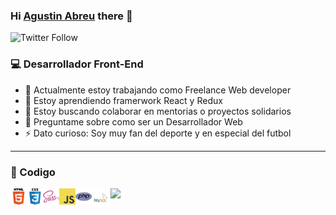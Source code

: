 ### Hi [Agustin Abreu] there 👋
![Twitter Follow](https://img.shields.io/twitter/follow/Agustin_Abreu1?color=%231DA1F2&label=Agustin_abreu1&logo=Twitter&style=for-the-badge (https://twitter.com/Agustin_Abreu1)
) 

### 💻 Desarrollador Front-End


- 🔭 Actualmente estoy trabajando como Freelance Web developer
- 🌱 Estoy aprendiendo framerwork React y Redux
- 👯 Estoy buscando colaborar en mentorias o proyectos    solidarios 
- 💬 Preguntame sobre como ser un Desarrollador Web 
- ⚡ Dato curioso: Soy muy fan del deporte y en especial del futbol
---

### 🚀 Codigo 

<img align="left" alt="HTML5" width="26px" src="https://raw.githubusercontent.com/github/explore/80688e429a7d4ef2fca1e82350fe8e3517d3494d/topics/html/html.png" />

<img align="left" alt="CSS3" width="26px" src="https://raw.githubusercontent.com/github/explore/80688e429a7d4ef2fca1e82350fe8e3517d3494d/topics/css/css.png" />

<img align="left" alt="Sass" width="26px" src="https://raw.githubusercontent.com/github/explore/80688e429a7d4ef2fca1e82350fe8e3517d3494d/topics/sass/sass.png" />

<img src="https://img.icons8.com/color/48/000000/bootstrap.png"/>

<img align="left" alt="JavaScript" width="26px" src="https://raw.githubusercontent.com/github/explore/80688e429a7d4ef2fca1e82350fe8e3517d3494d/topics/javascript/javascript.png" />

<img align="left" alt="Php" width="26px" src="https://raw.githubusercontent.com/github/explore/80688e429a7d4ef2fca1e82350fe8e3517d3494d/topics/php/php.png" />

<img align="left" alt="MySQL" width="30px" src="https://raw.githubusercontent.com/github/explore/80688e429a7d4ef2fca1e82350fe8e3517d3494d/topics/mysql/mysql.png" />


<br/>








<!--LINKS-->

[Agustin Abreu]: https://agustin-abreu-front-end.netlify.app/ 